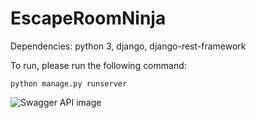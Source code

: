 # EscapeRoomNinja

Dependencies: python 3, django, django-rest-framework

To run, please run the following command:

`python manage.py runserver`

![Swagger API image](https://github.com/yotam2010/GoogleProject/blob/master/swagger-api-image.PNG?raw=true)
